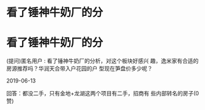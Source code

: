 # 看了锤神牛奶厂的分

# 看了锤神牛奶厂的分

(提问)匿名用户 : 看了锤神牛奶厂的分析，对这个板块好感兴 趣，逸米家有合适的房源推荐吗？华润天合带入户花园的户 型现在笋盘价多少呢？

2019-06-13

回答：都没二手，只有金地+龙湖这两个项目有二手，招商有 些内部转名的房子(0 赞)
